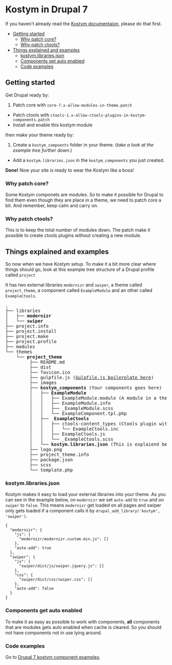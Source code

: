 # Kostym in Drupal 7

If you haven't already read the [Kostym documentaion](https://github.com/kostym/documentation), please do that first.

* [Getting started](#getting-started)
	* [Why patch core?](#why-patch-core)
	* [Why patch ctools?](#why-patch-ctools)
* [Things explained and examples](#things-explained-and-examples)
	* [kostym.libraries.json](#kostymlibrariesjson) 
	* [Components get auto enabled](#components-get-auto-enabled)
	* [Code examples](#code-examples)

## Getting started

Get Drupal ready by:

1. Patch core with `core-7.x-allow-modules-in-theme.patch`
* Patch ctools with `ctools-1.x-allow-ctools-plugins-in-kostym-components.patch`
* Install and enable this kostym module

then make your theme ready by:

1. Create a `kostym_compoents` folder in your theme. (*take a look at the example tree further down.*)
* Add a `kostym.libraries.json` in the `kostym_components` you just created.

**Done!** Now your site is ready to wear the Kostym like a boss!

### Why patch core?
Some Kostym componets are modules. So to make it possible for Drupal to find them even though they are place in a theme, we need to patch core a bit. And remember, keep calm and carry on.

### Why patch ctools?
This is to keep the total number of modules down. The patch make it possible to create ctools plugins without creating a new module.

## Things explained and examples

So now when we have Kostym setup. To make it a bit more clear where things should go, look at this
example tree structure of a Drupal profile called `project`

It has two external libraries `modernizr` and `swiper`, a theme called `project_theme`, a component called `ExampleModule` and an other called `ExampleCtools`.

<pre>
.
├── libraries
│   ├── <b>modernizr</b>
│   └── <b>swiper</b>
├── project.info
├── project.install
├── project.make
├── project.profile
├── modules
└── themes
    └── <b>project_theme</b>
	     ├── README.md
	     ├── dist
	     ├── favicon.ico
	     ├── gulpfile.js (<a href="https://github.com/kostym/drupal-7-gulpfile.js">Gulpfile.js boilerplate here</a>)
	     ├── images
	     ├── <b>kostym_components</b> (Your components goes here)
	     │   ├── <b>ExampleModule</b> 
	     │   │   ├── ExampleModule.module (A module in a theme, pretty cool!)
	     │   │   ├── ExampleModule.info
	     │   │   ├── _ExampleModule.scss
	     │   │   └── ExampleComponent.tpl.php
   	     │   ├── <b> ExampleCtools </b> 
	     │   │   ├── ctools-content_types (Ctools plugin without being a module, also pretty cool!)
	     │   │   │   └── ExampleCtools.inc
	     │   │   ├── ExampleCtools.js
	     │   │   └── _ExampleCtools.scss
	     │   └── <b>kostym.libraries.json</b> (This is explaiend below)
	     ├── logo.png
	     ├── project_theme.info
	     ├── package.json
	     ├── scss
	     └── template.php
</pre>

### kostym.libraries.json

Kostym makes it easy to load your external libraries into your theme.
As you can see in the example below, on `modernizr` we set `auto-add` to `true` and on `swiper` to `false`. This means `modernizr` get loaded on all pages and swiper only gets loaded if a component calls it by `drupal_add_library('kostym', 'swiper')`.
 
```
{
  "modernizr": {
    "js": {
      "modernizr/modernizr.custom.min.js": []
    },
    "auto-add": true
  },
  "swiper": {
    "js": {
      "swiper/dist/js/swiper.jquery.js": []
    },
    "css": {
      "swiper/dist/css/swiper.css": []
    },
    "auto-add": false
  }
}
```

### Components get auto enabled 

To make it as easy as possible to work with components, **all** components that are modules gets auto enabled when cache is cleared. So you should not have components not in use lying around.

### Code examples

Go to [Drupal 7 kostym component examples](https://github.com/kostym/drupal-7-examples).  
